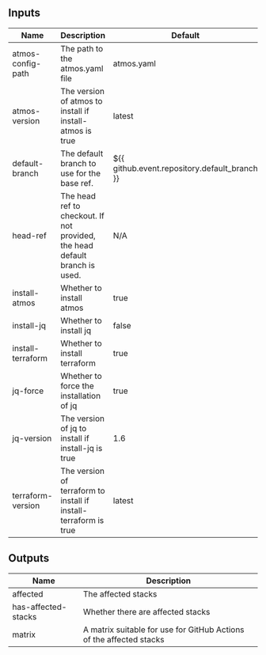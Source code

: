 <!-- markdownlint-disable -->

## Inputs

| Name | Description | Default | Required |
|------|-------------|---------|----------|
| atmos-config-path | The path to the atmos.yaml file | atmos.yaml | false |
| atmos-version | The version of atmos to install if install-atmos is true | latest | false |
| default-branch | The default branch to use for the base ref. | ${{ github.event.repository.default\_branch }} | false |
| head-ref | The head ref to checkout. If not provided, the head default branch is used. | N/A | false |
| install-atmos | Whether to install atmos | true | false |
| install-jq | Whether to install jq | false | false |
| install-terraform | Whether to install terraform | true | false |
| jq-force | Whether to force the installation of jq | true | false |
| jq-version | The version of jq to install if install-jq is true | 1.6 | false |
| terraform-version | The version of terraform to install if install-terraform is true | latest | false |


## Outputs

| Name | Description |
|------|-------------|
| affected | The affected stacks |
| has-affected-stacks | Whether there are affected stacks |
| matrix | A matrix suitable for use for GitHub Actions of the affected stacks |
<!-- markdownlint-restore -->
